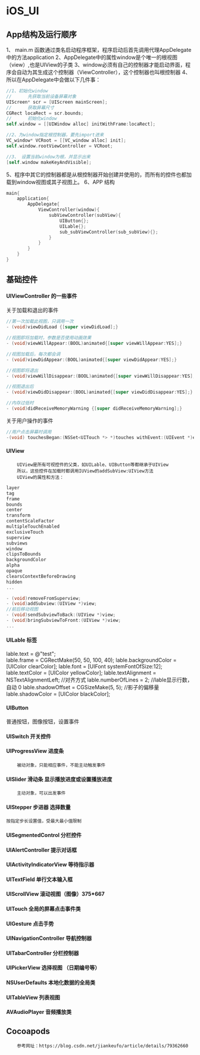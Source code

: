 # iOS_UI

## App结构及运行顺序
1、 main.m 函数通过类名启动程序框架，程序启动后首先调用代理AppDelegate中的方法application
2、AppDelegate中的属性window是个唯一的根视图（view）,也是UIView的子类
3、window必须有自己的控制器才能启动界面，程序会自动为其生成这个控制器（ViewController），这个控制器也叫根控制器
4、所以在AppDelegate中会做以下几件事：
``` Objective-C
//1、初始化window
//      先获取当前设备屏幕对象
UIScreen* scr = [UIScreen mainScreen];
//      获取屏幕尺寸
CGRect locaRect = scr.bounds;
//      初始化window
self.window = [[UIWindow alloc] initWithFrame:locaRect];

//2、为window指定根控制器，要先import进来
VC_window* VCRoot = [[VC_window alloc] init];
self.window.rootViewController = VCRoot;

//3、 设置当前window为根，并显示出来
[self.window makeKeyAndVisible];

```
5、程序中其它的控制器都是从根控制器开始创建并使用的，而所有的控件也都加载到window视图或其子视图上。
6、APP 结构
``` Objective-C
main{
    application{
        AppDelegate{
            ViewController(window){
                subViewController(subView){
                    UIButton{};
                    UILable{};
                    sub_subViewController(sub_subView){};
                }
            }
        }
    }
}
```

## 基础控件

#### UIViewController 的一些事件

关于加载和退出的事件
``` Objective-C
//第一次加载此视图，只调用一次
- (void)viewDidLoad {[super viewDidLoad];}

//视图即将加载时，参数是否使用动画效果
- (void)viewWillAppear:(BOOL)animated{[super viewWillAppear:YES];}

//视图加载后，每次都会调
- (void)viewDidAppear:(BOOL)animated{[super viewDidAppear:YES];}

//视图即将退出
- (void)viewWillDisappear:(BOOL)animated{[super viewWillDisappear:YES];}

//视图退出后
- (void)viewDidDisappear:(BOOL)animated{[super viewDidDisappear:YES];}

//内存过低时
- (void)didReceiveMemoryWarning {[super didReceiveMemoryWarning];}

```
关于用户操作的事件
``` Objective-C
//用户点击屏幕时调用
-(void) touchesBegan:(NSSet<UITouch *> *)touches withEvent:(UIEvent *)event{}
```
#### UIView
        UIView是所有可视控件的父类，如UILable、UIButton等都继承于UIView
        所以，这些控件在加载时都调用IUView的addSubView:UIView方法
        UIView的属性和方法：
``` Objective-C
layer
tag
frame
bounds
center
transform
contentScaleFactor
multipleTouchEnabled
exclusiveTouch
superview
subviews
window
clipsToBounds
backgroundColor
alpha
opaque
clearsContextBeforeDrawing
hidden
...

- (void)removeFromSuperview;
- (void)addSubview:(UIView *)view;
//前后移动视图
- (void)sendSubviewToBack:(UIView *)view;
- (void)bringSubviewToFront:(UIView *)view;
...


```
        

#### UILable 标签
lable.text                       = @"test";                                     
lable.frame                    = CGRectMake(50, 50, 100, 40);
lable.backgroundColor = [UIColor clearColor];
lable.font                       = [UIFont systemFontOfSize:12];
lable.textColor              = [UIColor yellowColor];
lable.textAlignment       = NSTextAlignmentLeft;                     //对齐方式
lable.numberOfLines     = 2;                                                    //lable显示行数，自动 0
lable.shadowOffset       = CGSizeMake(5, 5);                         //影子的偏移量
lable.shadowColor        = [UIColor blackColor];

#### UIButton
普通按钮，图像按钮，设置事件

#### UISwitch 开关控件
#### UIProgressView 进度条
        被动对象，只能相应事件，不能主动触发事件
#### UISlider 滑动条 显示播放进度或设置播放进度
        主动对象，可以出发事件
        
#### UIStepper 步进器 选择数量
    按指定步长设置值，受最大最小值限制

####  UISegmentedControl 分栏控件 
#### UIAlertController 提示对话框
#### UIActivityIndicatorView 等待指示器 
#### UITextField 单行文本输入框
#### UIScrollView 滚动视图（图像）375*667 
#### UITouch 全局的屏幕点击事件类 
#### UIGesture 点击手势

#### UINavigationController 导航控制器
#### UITabarController 分栏控制器

#### UIPickerView 选择视图 （日期编号等）

#### NSUserDefaults 本地化数据的全局类
#### UITableView 列表视图
#### AVAudioPlayer 音频播放类

## Cocoapods
        参考网址：https://blog.csdn.net/jiankeufo/article/details/79362660










